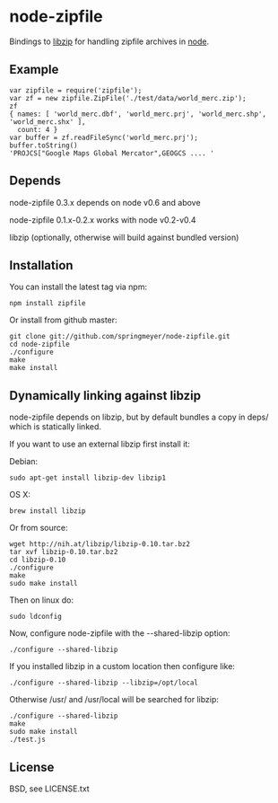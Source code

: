 # node-zipfile
      
Bindings to [libzip](http://nih.at/libzip/libzip.html) for handling zipfile archives in [node](http://nodejs.org).


## Example

    var zipfile = require('zipfile');
    var zf = new zipfile.ZipFile('./test/data/world_merc.zip');
    zf
    { names: [ 'world_merc.dbf', 'world_merc.prj', 'world_merc.shp', 'world_merc.shx' ],
      count: 4 }
    var buffer = zf.readFileSync('world_merc.prj');
    buffer.toString()
    'PROJCS["Google Maps Global Mercator",GEOGCS .... '


## Depends

node-zipfile 0.3.x depends on node v0.6 and above

node-zipfile 0.1.x-0.2.x works with node v0.2-v0.4

libzip (optionally, otherwise will build against bundled version)


## Installation

You can install the latest tag via npm:

    npm install zipfile

Or install from github master:

    git clone git://github.com/springmeyer/node-zipfile.git
    cd node-zipfile
    ./configure
    make
    make install


## Dynamically linking against libzip

node-zipfile depends on libzip, but by default
bundles a copy in deps/ which is statically linked.

If you want to use an external libzip first install it:

Debian:

    sudo apt-get install libzip-dev libzip1

OS X:
  
    brew install libzip

Or from source:

    wget http://nih.at/libzip/libzip-0.10.tar.bz2
    tar xvf libzip-0.10.tar.bz2
    cd libzip-0.10
    ./configure
    make
    sudo make install

Then on linux do:

    sudo ldconfig

Now, configure node-zipfile with the --shared-libzip option:
 
    ./configure --shared-libzip

If you installed libzip in a custom location then configure like:
  
    ./configure --shared-libzip --libzip=/opt/local

Otherwise /usr/ and /usr/local will be searched for libzip:

    ./configure --shared-libzip
    make
    sudo make install
    ./test.js


## License

  BSD, see LICENSE.txt